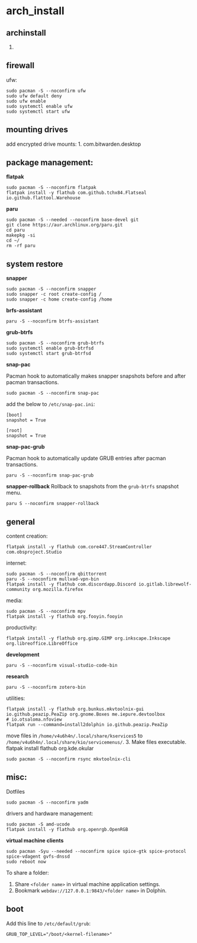# arch_install
## archinstall
1.
## firewall
ufw:
```
sudo pacman -S --noconfirm ufw
sudo ufw default deny
sudo ufw enable
sudo systemctl enable ufw
sudo systemctl start ufw
```
## mounting drives
add encrypted drive mounts:
1. 
com.bitwarden.desktop
## package management:
**flatpak**
```
sudo pacman -S --noconfirm flatpak
flatpak install -y flathub com.github.tchx84.Flatseal io.github.flattool.Warehouse
```
**paru**
```
sudo pacman -S --needed --noconfirm base-devel git
git clone https://aur.archlinux.org/paru.git
cd paru
makepkg -si
cd ~/
rm -rf paru
```
## system restore
**snapper**
```
sudo pacman -S --noconfirm snapper
sudo snapper -c root create-config /
sudo snapper -c home create-config /home
```
**brfs-assistant**
```
paru -S --noconfirm btrfs-assistant
```
**grub-btrfs**
```
sudo pacman -S --noconfirm grub-btrfs
sudo systemctl enable grub-btrfsd
sudo systemctl start grub-btrfsd
```
**snap-pac**

Pacman hook to automatically makes snapper snapshots before and after pacman transactions.
```
sudo pacman -S --noconfirm snap-pac
```
add the below to `/etc/snap-pac.ini`:
```
[boot]
snapshot = True

[root]
snapshot = True
```
**snap-pac-grub**

Pacman hook to automatically update GRUB entries after pacman transactions.
```
paru -S --noconfirm snap-pac-grub
```
**snapper-rollback**
Rollback to snapshots from the `grub-btrfs` snapshot menu.
```
paru S --noconfirm snapper-rollback
```
## general
content creation:
```
flatpak install -y flathub com.core447.StreamController com.obsproject.Studio
```
internet:
```
sudo pacman -S --noconfirm qbittorrent
paru -S --noconfirm mullvad-vpn-bin
flatpak install -y flathub com.discordapp.Discord io.gitlab.librewolf-community org.mozilla.firefox
```
media:
```
sudo pacman -S --noconfirm mpv
flatpak install -y flathub org.fooyin.fooyin
```
productivity:
```
flatpak install -y flathub org.gimp.GIMP org.inkscape.Inkscape org.libreoffice.LibreOffice
```
**development**
```
paru -S --noconfirm visual-studio-code-bin
```
**research**
```
paru -S --noconfirm zotero-bin
```
utilities:
```
flatpak install -y flathub org.bunkus.mkvtoolnix-gui io.github.peazip.PeaZip org.gnome.Boxes me.iepure.devtoolbox
# io.otsaloma.nfoview
flatpak run --command=install2dolphin io.github.peazip.PeaZip
```
move files in `/home/v4u6h4n/.local/share/kservices5` to `/home/v4u6h4n/.local/share/kio/servicemenus/`.
3. Make files executable.
flatpak install flathub org.kde.okular
```
sudo pacman -S --noconfirm rsync mkvtoolnix-cli
```
## misc:
Dotfiles
```
sudo pacman -S --noconfirm yadm
```
drivers and hardware management:
```
sudo pacman -S amd-ucode
flatpak install -y flathub org.openrgb.OpenRGB
```
**virtual machine clients**
```
sudo pacman -Syu --needed --noconfirm spice spice-gtk spice-protocol spice-vdagent gvfs-dnssd
sudo reboot now
```
To share a folder:
1. Share `<folder name>` in virtual machine application settings.
2. Bookmark `webdav://127.0.0.1:9843/<folder name>` in Dolphin.
## boot
Add this line to `/etc/default/grub`:
```
GRUB_TOP_LEVEL="/boot/<kernel-filename>"
```
